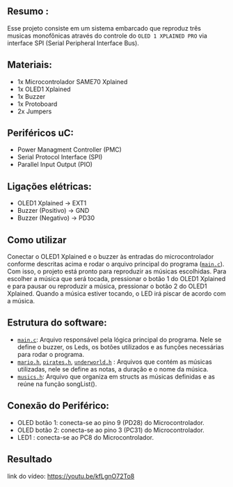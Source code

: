 ## Resumo :

Esse projeto consiste em um sistema embarcado que reproduz três musicas monofônicas através do controle do `OLED 1 XPLAINED PRO` via interface SPI (Serial Peripheral Interface Bus).

## Materiais:

- 1x Microcontrolador SAME70 Xplained
- 1x OLED1 Xplained
- 1x Buzzer
- 1x Protoboard
- 2x Jumpers
    
## Periféricos uC:

- Power Managment Controller (PMC)
- Serial Protocol Interface (SPI)
- Parallel Input Output (PIO)
    
## Ligações elétricas:

- OLED1 Xplained -> EXT1
- Buzzer (Positivo) -> GND
- Buzzer (Negativo) -> PD30
    
## Como utilizar
Conectar o OLED1 Xplained e o buzzer às entradas do microcontrolador conforme descritas acima e rodar o arquivo principal do programa ([`main.c`](/src/main.c)). Com isso, o projeto está pronto para reproduzir as músicas escolhidas. Para escolher a música que será tocada, pressionar o botão 1 do OLED1 Xplained e para pausar ou reproduzir a música, pressionar o botão 2 do OLED1 Xplained. Quando a música estiver tocando, o LED irá piscar de acordo com a música.
        
## Estrutura do software:

- [`main.c`](/src/main.c): Arquivo responsável pela lógica principal do programa. Nele se define o buzzer, os Leds, os botões utilizados e as funções necessárias para rodar o programa.
- [`mario.h`](/src/mario.h), [`pirates.h`](/src/pirates.h), [`underworld.h`](/src/underworld.h) : Arquivos que contém as músicas utilizadas, nele se define as notas, a duração e o nome da música.
- [`musics.h`](/src/musics.h): Arquivo que organiza em structs as músicas definidas e as reúne na função songList().
    
## Conexão do Periférico:

- OLED botão 1: conecta-se ao pino 9 (PD28) do Microcontrolador.
- OLED botão 2: conecta-se ao pino 3 (PC31) do Microcontrolador.
- LED1 : conecta-se ao PC8 do Microcontrolador.

## Resultado
 
link do vídeo: https://youtu.be/kfLgnO72To8

